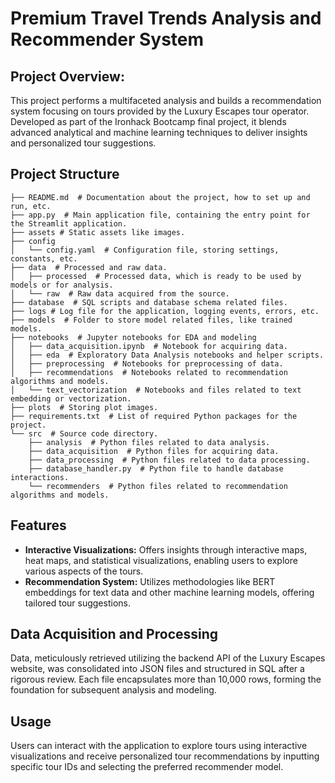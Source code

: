 # Premium Travel Trends Analysis and Recommender System

## Project Overview: 
This project performs a multifaceted analysis and builds a recommendation system focusing on tours provided by the Luxury Escapes tour operator. Developed as part of the Ironhack Bootcamp final project, it blends advanced analytical and machine learning techniques to deliver insights and personalized tour suggestions.

## Project Structure

    ├── README.md  # Documentation about the project, how to set up and run, etc.
    ├── app.py  # Main application file, containing the entry point for the Streamlit application.
    ├── assets # Static assets like images.
    ├── config
    │   └── config.yaml  # Configuration file, storing settings, constants, etc.
    ├── data  # Processed and raw data.
    │   ├── processed  # Processed data, which is ready to be used by models or for analysis.
    │   └── raw  # Raw data acquired from the source.
    ├── database  # SQL scripts and database schema related files.
    ├── logs # Log file for the application, logging events, errors, etc.
    ├── models  # Folder to store model related files, like trained models.
    ├── notebooks  # Jupyter notebooks for EDA and modeling
    │   ├── data_acquisition.ipynb  # Notebook for acquiring data.
    │   ├── eda  # Exploratory Data Analysis notebooks and helper scripts.
    │   ├── preprocessing  # Notebooks for preprocessing of data.
    │   ├── recommendations  # Notebooks related to recommendation algorithms and models.
    │   └── text_vectorization  # Notebooks and files related to text embedding or vectorization.
    ├── plots  # Storing plot images.
    ├── requirements.txt  # List of required Python packages for the project.
    └── src  # Source code directory.
        ├── analysis  # Python files related to data analysis.
        ├── data_acquisition  # Python files for acquiring data.
        ├── data_processing  # Python files related to data processing.
        ├── database_handler.py  # Python file to handle database interactions.
        └── recommenders  # Python files related to recommendation algorithms and models.

## Features
- **Interactive Visualizations:** Offers insights through interactive maps, heat maps, and statistical visualizations, enabling users to explore various aspects of the tours.
- **Recommendation System:** Utilizes methodologies like BERT embeddings for text data and other machine learning models, offering tailored tour suggestions.

## Data Acquisition and Processing
Data, meticulously retrieved utilizing the backend API of the Luxury Escapes website, was consolidated into JSON files and structured in SQL after a rigorous review. Each file encapsulates more than 10,000 rows, forming the foundation for subsequent analysis and modeling.

## Usage
Users can interact with the application to explore tours using interactive visualizations and receive personalized tour recommendations by inputting specific tour IDs and selecting the preferred recommender model.
